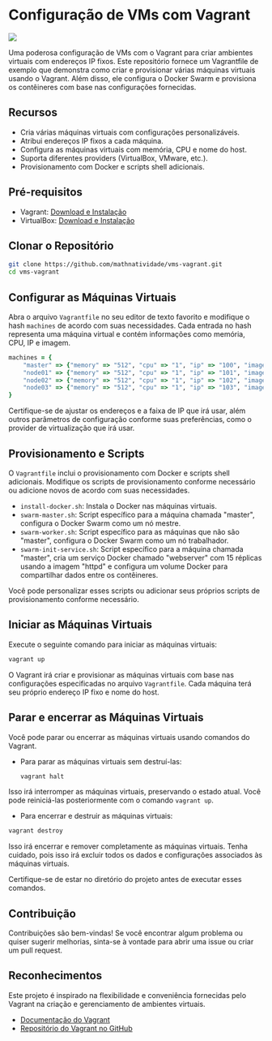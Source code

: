 # Configuração de VMs com Vagrant

[<img src="https://img.shields.io/badge/linkedin-%230077B5.svg?&style=for-the-badge&logo=linkedin&logoColor=white" />](https://www.linkedin.com/in/matheusnatividade/)

Uma poderosa configuração de VMs com o Vagrant para criar ambientes virtuais com endereços IP fixos. Este repositório fornece um Vagrantfile de exemplo que demonstra como criar e provisionar várias máquinas virtuais usando o Vagrant. Além disso, ele configura o Docker Swarm e provisiona os contêineres com base nas configurações fornecidas.

## Recursos

- Cria várias máquinas virtuais com configurações personalizáveis.
- Atribui endereços IP fixos a cada máquina.
- Configura as máquinas virtuais com memória, CPU e nome do host.
- Suporta diferentes providers (VirtualBox, VMware, etc.).
- Provisionamento com Docker e scripts shell adicionais.

## Pré-requisitos

- Vagrant: [Download e Instalação](https://www.vagrantup.com/downloads)
- VirtualBox: [Download e Instalação](https://www.virtualbox.org/wiki/Downloads)

## Clonar o Repositório

```bash
git clone https://github.com/mathnatividade/vms-vagrant.git
cd vms-vagrant
```

## Configurar as Máquinas Virtuais

Abra o arquivo `Vagrantfile` no seu editor de texto favorito e modifique o hash `machines` de acordo com suas necessidades. Cada entrada no hash representa uma máquina virtual e contém informações como memória, CPU, IP e imagem.

```ruby
machines = {
    "master" => {"memory" => "512", "cpu" => "1", "ip" => "100", "image" => "bento/ubuntu-22.04"},
    "node01" => {"memory" => "512", "cpu" => "1", "ip" => "101", "image" => "bento/ubuntu-22.04"},
    "node02" => {"memory" => "512", "cpu" => "1", "ip" => "102", "image" => "bento/ubuntu-22.04"},
    "node03" => {"memory" => "512", "cpu" => "1", "ip" => "103", "image" => "bento/ubuntu-22.04"}
}
```

Certifique-se de ajustar os endereços e a faixa de IP que irá usar, além outros parâmetros de configuração conforme suas preferências, como o provider de virtualização que irá usar.

## Provisionamento e Scripts

O `Vagrantfile` inclui o provisionamento com Docker e scripts shell adicionais. Modifique os scripts de provisionamento conforme necessário ou adicione novos de acordo com suas necessidades.

- `install-docker.sh`: Instala o Docker nas máquinas virtuais.
- `swarm-master.sh`: Script específico para a máquina chamada "master", configura o Docker Swarm como um nó mestre.
- `swarm-worker.sh`: Script específico para as máquinas que não são "master", configura o Docker Swarm como um nó trabalhador.
- `swarm-init-service.sh`: Script específico para a máquina chamada "master", cria um serviço Docker chamado "webserver" com 15 réplicas usando a imagem "httpd" e configura um volume Docker para compartilhar dados entre os contêineres.

Você pode personalizar esses scripts ou adicionar seus próprios scripts de provisionamento conforme necessário.

## Iniciar as Máquinas Virtuais

Execute o seguinte comando para iniciar as máquinas virtuais:

```bash
vagrant up
```

O Vagrant irá criar e provisionar as máquinas virtuais com base nas configurações especificadas no arquivo `Vagrantfile`. Cada máquina terá seu próprio endereço IP fixo e nome do host.

## Parar e encerrar as Máquinas Virtuais

Você pode parar ou encerrar as máquinas virtuais usando comandos do Vagrant.

- Para parar as máquinas virtuais sem destruí-las:

  ```bash
  vagrant halt
  ```

Isso irá interromper as máquinas virtuais, preservando o estado atual. Você pode reiniciá-las posteriormente com o comando `vagrant up`.

- Para encerrar e destruir as máquinas virtuais:

```bash
vagrant destroy
```

Isso irá encerrar e remover completamente as máquinas virtuais. Tenha cuidado, pois isso irá excluir todos os dados e configurações associados às máquinas virtuais.

Certifique-se de estar no diretório do projeto antes de executar esses comandos.

## Contribuição

Contribuições são bem-vindas! Se você encontrar algum problema ou quiser sugerir melhorias, sinta-se à vontade para abrir uma issue ou criar um pull request.

## Reconhecimentos

Este projeto é inspirado na flexibilidade e conveniência fornecidas pelo Vagrant na criação e gerenciamento de ambientes virtuais.

- [Documentação do Vagrant](https://www.vagrantup.com/docs)
- [Repositório do Vagrant no GitHub](https://github.com/hashicorp/vagrant)
